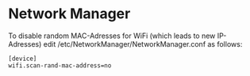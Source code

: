 # Network Manager
To disable random MAC-Adresses for WiFi (which leads to new IP-Adresses)
edit /etc/NetworkManager/NetworkManager.conf as follows:

```
[device]
wifi.scan-rand-mac-address=no
```
